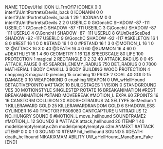 NAME 			TDDevUHel
ICON 			U_FrnOf17
ICONEX 0 0 interf3\UnitPortrets\Devils_back 0
ICONANM 0 0 interf3\UnitPortrets\Devils_back 1 29 1
ICONANM 0 0 interf3\UnitPortrets\Devils 2 2 0
USERLC 			0 G\GonchC SHADOW -87 -111
USERLC 			1 G\GonchG SHADOW -87 -111
USERLC 			3 G\GonchU SHADOW -87 -111
USERLC 			4 G\GonchH SHADOW -87 -111
USERLC 			8 G\UnDedSceDed SHADOW -92 -117
USERLC 			9 G\GonchC SHADOW -92 -117
#SKELETON               16 1 8 0
#REST      		16 1 0 0
#STAND     		16 1 0 0
#PSTAND    		16 1 3 0
@MOTION_L  		16 1 0 12
@ATTACK    		16 3 0 40
@DEATH     		16 4 0 60
@SUMMON     		16 4 60 0 
#DEATHLIE1 		16 1 4 60
GEOMETRY 		1 16 128
SPEEDSCALE 80
LIFE     		100
PROTECTION 		1 magical 2
RECTANGLE 		0 2 32 40
ATTACK_RADIUS 		0 0 45
ATTACK_PAUSE 		0 45
SEARCH_ENEMY_RADIUS 	750
DET_RADIUS 		0 0 7000
MATHERIAL 		1 BODY
CANKILL 3 BODY BUILDING WOOD
PROTECTION 4 chopping 3 magical 0 piercing 15 crushing 10
PRICE 			2 COAL 40 GOLD 15
DAMAGE   		0 10
WEAPONKIND 		0 crushing
WEAPON			0 UW_wHellHound
SETACTIVEPOINT0		#ATTACK 10
BUILDSTAGES 		1
VISION 			0
STANDGROUND
VES 			30
MOTIONSTYLE 		SINGLESTEP
ROTATE 			16
BREAKANIMATION #REST
BREAKANIMATION #STAND
MOVEBREAK #MOTION_L
EXPA 60
ZPOINTS 16 16
CANSTORM
COLLISION 20
ADDSHOTRADIUS 24
SELTYPE SelMedium 1 1
KILLERAWARD             GOLD 25
KILLERAWARDRANDOM       GOLD 6
SHADOWLESS
CYLINDER 16 40
TFACTOR FF808080
CANTCAPTURE
UNITRADIUS 12
NO_HUNGRY
SOUND 6 #MOTION_L move_hellhound
SOUNDFRAME2 #MOTION_L 12
SOUND2 8 #ATTACK attack_hellhound 20
!TEMP  1 40 models\empty\empty.c2m models\empty\emptya.c2m
ANMEXT #ATTACK #TEMP 0 0 0 1 0
SOUND 10 #TEMP hit_hellhound
SOUND 5 #DEATH death_hellhound
NIKAKIXMAM
ABILITY UW_aHellHound_ManaBurn_Fake
[END]
